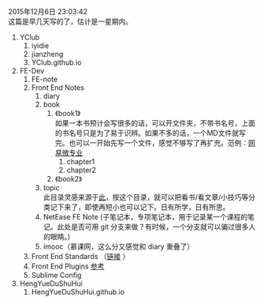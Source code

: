 2015年12月6日 23:03:42  
这篇是早几天写的了，估计是一星期内。

1. YClub
	1. iyidie
	1. jianzheng
	1. YClub.github.io
1. FE-Dev
	1. FE-note
	2. Front End  Notes
    	1. diary
    	2. book
        	1. 《book1》  
            	如果一本书预计会写很多的话，可以开文件夹，不带书名号，上面的书名号只是为了易于识辨。如果不多的话，一个MD文件就写完。也可以一开始先写一个文件，感觉不够写了再扩充。范例：[网易微专业](https://github.com/li-xinyang/FEND_Note)
            	1. chapter1
            	2. chapter2
        	2. 《book2》
    	3. topic  
    	此目录灵感来源于[此](https://github.com/lzx1022/FE-notebook)，按这个目录，就可以把看书/看文章/小技巧等分类记下来了，即使再短小也可以记下。日有所学，日有所思。
    	4. NetEase FE Note (子笔记本，专项笔记本，用于记录某一个课程的笔记。此处是否可用 git 分支来做？有时候，一个分支就可以骗过很多人的眼睛。)
    	5. imooc（慕课网，这么分又感觉和 diary 重叠了）
	3. Front End Standards （[链接](https://github.com/hzlzh/Front-End-Standards) ）
	4. Front End Plugins [参考](https://github.com/iamjoel/front-end-plugins)
	5. Sublime Config
1. HengYueDuShuHui
	1. HengYueDuShuHui.github.io